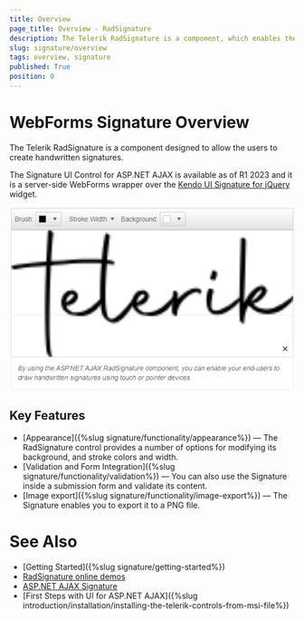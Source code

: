 ```yaml
---
title: Overview
page_title: Overview - RadSignature
description: The Telerik RadSignature is a component, which enables the user to create handwritten signatures.
slug: signature/overview
tags: overview, signature
published: True
position: 0
---
```


# WebForms Signature Overview

The Telerik RadSignature is a component designed to allow the users to create handwritten signatures.

The Signature UI Control for ASP.NET AJAX is available as of R1 2023 and it is a server-side WebForms wrapper over the [Kendo UI Signature for jQuery](https://docs.telerik.com/kendo-ui/controls/editors/signature/overview) widget.

![RadSignature overview](images/signature-overview.png)

## Key Features

 * [Appearance]({%slug signature/functionality/appearance%}) — The RadSignature control provides a number of options for modifying its background, and stroke colors and width.
 * [Validation and Form Integration]({%slug signature/functionality/validation%}) — You can also use the Signature inside a submission form and validate its content.
 * [Image export]({%slug signature/functionality/image-export%}) — The Signature enables you to export it to a PNG file.


# See Also

 * [Getting Started]({%slug signature/getting-started%})
 * [RadSignature online demos](https://demos.telerik.com/aspnet-ajax/signature/overview/defaultcs.aspx) 
 * [ASP.NET AJAX Signature](https://www.telerik.com/products/aspnet-ajax/signature.aspx)
 * [First Steps with UI for ASP.NET AJAX]({%slug introduction/installation/installing-the-telerik-controls-from-msi-file%}) 


